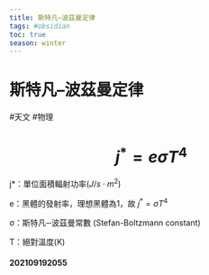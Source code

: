 ```yaml
---
title: 斯特凡–波茲曼定律
tags: #obsidian 
toc: true
season: winter
---
```

# 斯特凡–波茲曼定律
#天文 #物理
# $$j^*=e\sigma T^4$$

j*：單位面積輻射功率($J/s\cdot m^2$)

e：黑體的發射率，理想黑體為1，故 $j^*=\sigma T^4$

σ：斯特凡─波茲曼常數 (Stefan-Boltzmann constant)

T：絕對溫度(K)

#### 202109192055